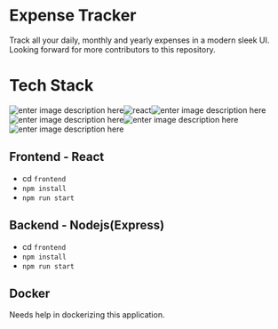 # Expense Tracker

Track all your daily, monthly and yearly expenses in a modern sleek UI. Looking forward for more contributors to this repository.

# Tech Stack

![enter image description here](https://img.shields.io/badge/JavaScript-323330?style=for-the-badge&logo=javascript&logoColor=F7DF1E)![react](https://img.shields.io/badge/React-20232A?style=for-the-badge&logo=react&logoColor=61DAFB)![enter image description here](https://img.shields.io/badge/Node.js-339933?style=for-the-badge&logo=nodedotjs&logoColor=white)![enter image description here](https://img.shields.io/badge/Express.js-000000?style=for-the-badge&logo=express&logoColor=white)![enter image description here](https://img.shields.io/badge/MongoDB-4EA94B?style=for-the-badge&logo=mongodb&logoColor=white)![enter image description here](https://img.shields.io/badge/Docker-2CA5E0?style=for-the-badge&logo=docker&logoColor=white)

## Frontend - React

- cd `frontend`
- `npm install`
- `npm run start`

## Backend - Nodejs(Express)

- cd `frontend`
- `npm install`
- `npm run start`

## Docker

Needs help in dockerizing this application.
